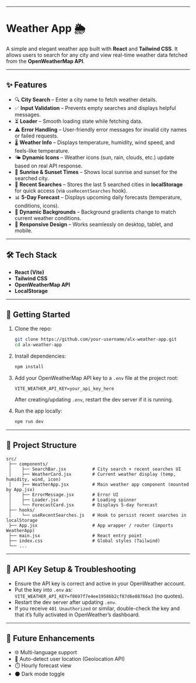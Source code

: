 
---

# Weather App 🌦️

A simple and elegant weather app built with **React** and **Tailwind CSS**.
It allows users to search for any city and view real-time weather data fetched from the **OpenWeatherMap API**.

---

## ✨ Features

* 🔍 **City Search** – Enter a city name to fetch weather details.
* ✅ **Input Validation** – Prevents empty searches and displays helpful messages.
* ⏳ **Loader** – Smooth loading state while fetching data.
* ⚠️ **Error Handling** – User-friendly error messages for invalid city names or failed requests.
* 🌡️ **Weather Info** – Displays temperature, humidity, wind speed, and feels-like temperature.
* 🌤️ **Dynamic Icons** – Weather icons (sun, rain, clouds, etc.) update based on real API response.
* 🌅 **Sunrise & Sunset Times** – Shows local sunrise and sunset for the searched city.
* 📝 **Recent Searches** – Stores the last 5 searched cities in **localStorage** for quick access (via `useRecentSearches` hook).
* 📊 **5-Day Forecast** – Displays upcoming daily forecasts (temperature, conditions, icons).
* 🎨 **Dynamic Backgrounds** – Background gradients change to match current weather conditions.
* 📱 **Responsive Design** – Works seamlessly on desktop, tablet, and mobile.

---

## 🛠️ Tech Stack

* **React (Vite)**
* **Tailwind CSS**
* **OpenWeatherMap API**
* **LocalStorage**

---

## 🚀 Getting Started

1. Clone the repo:

   ```bash
   git clone https://github.com/your-username/alx-weather-app.git
   cd alx-weather-app
   ```

2. Install dependencies:

   ```bash
   npm install
   ```

3. Add your OpenWeatherMap API key to a `.env` file at the project root:

   ```
   VITE_WEATHER_API_KEY=your_api_key_here
   ```

   After creating/updating `.env`, restart the dev server if it is running.

4. Run the app locally:

   ```bash
   npm run dev
   ```

---

## 📂 Project Structure

```
src/
 ├── components/
 │    ├── SearchBar.jsx          # City search + recent searches UI
 │    ├── WeatherCard.jsx        # Current weather display (temp, humidity, wind, icon)
 │    ├── WeatherApp.jsx         # Main weather app component (mounted by App.jsx)
 │    ├── ErrorMessage.jsx       # Error UI
 │    ├── Loader.jsx             # Loading spinner
 │    └── ForecastCard.jsx       # Displays 5-day forecast
 ├── hooks/
 │    └── useRecentSearches.js   # Hook to persist recent searches in localStorage
 ├── App.jsx                     # App wrapper / router (imports WeatherApp)
 ├── main.jsx                    # React entry point
 ├── index.css                   # Global styles (Tailwind)
 └── ...
```

---

## 🔑 API Key Setup & Troubleshooting

* Ensure the API key is correct and active in your OpenWeather account.
* Put the key into `.env` as: `VITE_WEATHER_API_KEY=f0697f7e4ee19586b2cf87d6e88766a3` (no quotes).
* Restart the dev server after updating `.env`.
* If you receive `401 Unauthorized` or similar, double-check the key and that it’s fully activated in OpenWeather’s dashboard.

---

## 🌟 Future Enhancements

* 🌐 Multi-language support
* 📍 Auto-detect user location (Geolocation API)
* ⏱️ Hourly forecast view
* 🌑 Dark mode toggle

